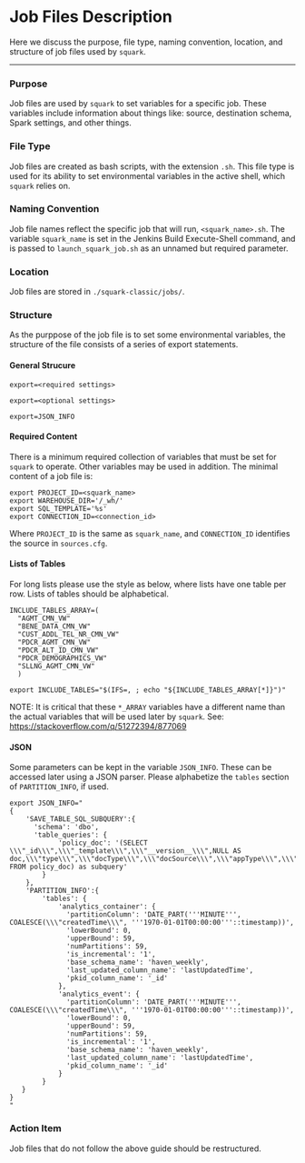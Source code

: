 # Job Files Description

Here we discuss the purpose, file type, naming convention, location, and structure of job files used by `squark`.

***

### Purpose

Job files are used by `squark` to set variables for a specific job. These variables include information about things like: source, destination schema, Spark settings, and other things.
 

### File Type

Job files are created as bash scripts, with the extension `.sh`. This file type is used for its ability to set environmental variables in the active shell, which `squark` relies on.

### Naming Convention

Job file names reflect the specific job that will run, `<squark_name>.sh`. The variable `squark_name` is set in the Jenkins Build Execute-Shell command, and is passed to `launch_squark_job.sh` as an unnamed but required parameter.
  
### Location

Job files are stored in `./squark-classic/jobs/`.

### Structure

As the purppose of the job file is to set some environmental variables, the structure of the file consists of a series of export statements.

#### General Strucure
```
export=<required settings>

export=<optional settings>

export=JSON_INFO
```

#### Required Content
There is a minimum required collection of variables that must be set for `squark` to operate. Other variables may be used in addition.
The minimal content of a job file is:

```
export PROJECT_ID=<squark_name>
export WAREHOUSE_DIR='/_wh/'
export SQL_TEMPLATE='%s'
export CONNECTION_ID=<connection_id>
```

Where `PROJECT_ID` is the same as `squark_name`, and `CONNECTION_ID` identifies the source in `sources.cfg`.

#### Lists of Tables

For long lists please use the style as below, where lists have one table per row. Lists of tables should be alphabetical.

```
INCLUDE_TABLES_ARRAY=(
  "AGMT_CMN_VW"
  "BENE_DATA_CMN_VW"
  "CUST_ADDL_TEL_NR_CMN_VW"
  "PDCR_AGMT_CMN_VW"
  "PDCR_ALT_ID_CMN_VW"
  "PDCR_DEMOGRAPHICS_VW"
  "SLLNG_AGMT_CMN_VW"
  )

export INCLUDE_TABLES="$(IFS=, ; echo "${INCLUDE_TABLES_ARRAY[*]}")"
```

NOTE: It is critical that these `*_ARRAY` variables have a different
name than the actual variables that will be used later by `squark`.
See: https://stackoverflow.com/q/51272394/877069

#### JSON

Some parameters can be kept in the variable `JSON_INFO`. These can be accessed later using a JSON parser.
Please alphabetize the `tables` section of `PARTITION_INFO`, if used.

```
export JSON_INFO="
{
	'SAVE_TABLE_SQL_SUBQUERY':{
      'schema': 'dbo',
      'table_queries': {
            'policy_doc': '(SELECT \\\"_id\\\",\\\"_template\\\",\\\"__version__\\\",NULL AS doc,\\\"type\\\",\\\"docType\\\",\\\"docSource\\\",\\\"appType\\\",\\\"subType\\\",\\\"policyId\\\",\\\"name\\\",\\\"date\\\",\\\"uploadedBy\\\",\\\"language\\\",\\\"roles\\\",\\\"order\\\",\\\"follow_up_qa_id\\\",\\\"createdTime\\\",\\\"lastUpdatedTime\\\",\\\"status\\\" FROM policy_doc) as subquery'
        }
    },
    'PARTITION_INFO':{
        'tables': {
            'analytics_container': {
              'partitionColumn': 'DATE_PART('''MINUTE''', COALESCE(\\\"createdTime\\\", '''1970-01-01T00:00:00'''::timestamp))',
              'lowerBound': 0,
              'upperBound': 59,
              'numPartitions': 59,
              'is_incremental': '1',
              'base_schema_name': 'haven_weekly',
              'last_updated_column_name': 'lastUpdatedTime',
              'pkid_column_name': '_id'
            },
            'analytics_event': {
              'partitionColumn': 'DATE_PART('''MINUTE''', COALESCE(\\\"createdTime\\\", '''1970-01-01T00:00:00'''::timestamp))',
              'lowerBound': 0,
              'upperBound': 59,
              'numPartitions': 59,
              'is_incremental': '1',
              'base_schema_name': 'haven_weekly',
              'last_updated_column_name': 'lastUpdatedTime',
              'pkid_column_name': '_id'
            }
        }
   }
}
"
```

### Action Item
Job files that do not follow the above guide should be restructured.
